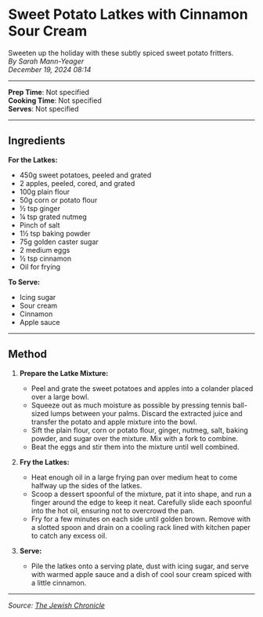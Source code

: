 # Sweet Potato Latkes with Cinnamon Sour Cream

Sweeten up the holiday with these subtly spiced sweet potato fritters.  
*By Sarah Mann-Yeager*  
*December 19, 2024 08:14*

---

**Prep Time**: Not specified  
**Cooking Time**: Not specified  
**Serves**: Not specified

---

## Ingredients

**For the Latkes:**

- 450g sweet potatoes, peeled and grated
- 2 apples, peeled, cored, and grated
- 100g plain flour
- 50g corn or potato flour
- ½ tsp ginger
- ¼ tsp grated nutmeg
- Pinch of salt
- 1½ tsp baking powder
- 75g golden caster sugar
- 2 medium eggs
- ½ tsp cinnamon
- Oil for frying

**To Serve:**

- Icing sugar
- Sour cream
- Cinnamon
- Apple sauce

---

## Method

1. **Prepare the Latke Mixture:**
   - Peel and grate the sweet potatoes and apples into a colander placed over a large bowl.
   - Squeeze out as much moisture as possible by pressing tennis ball-sized lumps between your palms. Discard the extracted juice and transfer the potato and apple mixture into the bowl.
   - Sift the plain flour, corn or potato flour, ginger, nutmeg, salt, baking powder, and sugar over the mixture. Mix with a fork to combine.
   - Beat the eggs and stir them into the mixture until well combined.

2. **Fry the Latkes:**
   - Heat enough oil in a large frying pan over medium heat to come halfway up the sides of the latkes.
   - Scoop a dessert spoonful of the mixture, pat it into shape, and run a finger around the edge to keep it neat. Carefully slide each spoonful into the hot oil, ensuring not to overcrowd the pan.
   - Fry for a few minutes on each side until golden brown. Remove with a slotted spoon and drain on a cooling rack lined with kitchen paper to catch any excess oil.

3. **Serve:**
   - Pile the latkes onto a serving plate, dust with icing sugar, and serve with warmed apple sauce and a dish of cool sour cream spiced with a little cinnamon.

---

*Source: [The Jewish Chronicle](https://www.thejc.com/lets-eat/recipe/sweet-potato-latkes-with-cinnamon-flavoured-sour-cream-dmoht7of)*